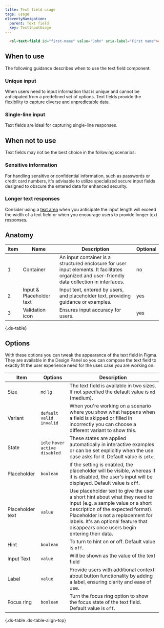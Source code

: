 ```yaml
---
title: Text field usage
tags: usage
eleventyNavigation:
  parent: Text field
  key: TextInputUsage
---
```


<section class="no-heading">

<div class="ds-example">
  <sl-text-field
    id="first-name"
    value="John"
    aria-label="First name"
  ></sl-text-field>
</div>

<div class="ds-code">

  ```html
    <sl-text-field id="first-name" value="John" aria-label="First name"></sl-text-field>
  ```

</div>

</section>

<section>

## When to use

The following guidance describes when to use the text field component.

### Unique input 
When users need to input information that is unique and cannot be anticipated from a predefined set of options. Text fields provide the flexibility to capture diverse and unpredictable data.

### Single-line input
Text fields are ideal for capturing single-line responses.
</section>

<section>

## When not to use
Text fields may not be the best choice in the following scenarios:

### Sensitive information
For handling sensitive or confidential information, such as passwords or credit card numbers, it's advisable to utilize specialized secure input fields designed to obscure the entered data for enhanced security.

### Longer text responses
Consider using a [text area](/categories/components/textarea/usage) when you anticipate the input length will exceed the width of a text field or when you encourage users to provide longer text responses.
  
</section>

<section>

## Anatomy

<div class="ds-table-wrapper">
  
|Item|Name| Description | Optional|
|-|-|-|-|
|1|Container	|An input container is a structured enclosure for user input elements. It facilitates organized and user-friendly data collection in interfaces.|no|
|2|Input & Placeholder text	|Input text, entered by users, and placeholder text, providing guidance or examples.|yes|
|3|Validation icon	|Ensures input accuracy for users.|yes|

{.ds-table}

</div>

</section>

<section>

## Options

With these options you can tweak the appearance of the text field in Figma. They are available in the Design Panel so you can compose the text field to exactly fit the user experience need for the uses case you are working on.

<div class="ds-table-wrapper">
  
|Item|Options|Description|
|-|-|-|
|Size|`md` `lg`|The text field is available in two sizes. If not specified the default value is `md` (medium).|
|Variant|`default` `valid` `invalid`| When you're working on a scenario where you show what happens when a field is skipped or filled in incorrectly you can choose a different variant to show this.|
|State|`idle` `hover` `active` `disabled`|These states are applied automatically in interactive examples or can be set explicitly when the use case asks for it. Default value is `idle`.|
|Placeholder|`boolean`|If the setting is enabled, the placeholder will be visible, whereas if it is disabled, the user's input will be displayed. Default value is `off`.|
|Placeholder text|`value`|Use placeholder text to give the user a short hint about what they need to input (e.g. a sample value or a short description of the expected format). Placeholder is not a replacement for labels. It's an optional feature that disappears once users begin entering their data. |
|Hint|`boolean`|To turn to hint on or off. Default value is `off`.|
|Input Text |`value`|Will be shown as the value of the text field|
|Label|`value`|Provide users with additional context about button functionality by adding a label, ensuring clarity and ease of use.|
|Focus ring|`boolean`|Turn the focus ring option to show the focus state of the text field. Default value is `off`.|

{.ds-table .ds-table-align-top}

</div>

</section>
